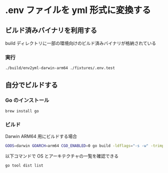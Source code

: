 # .env ファイルを yml 形式に変換する

## ビルド済みバイナリを利用する

build ディレクトリに一部の環境向けのビルド済みバイナリが格納されている

### 実行

```bash
./build/env2yml-darwin-arm64 ./fixtures/.env.test
```

## 自分でビルドする

### Go のインストール

```
brew install go
```

### ビルド

Darwin ARM64 用にビルドする場合

```bash
GOOS=darwin GOARCH=arm64 CGO_ENABLED=0 go build -ldflags="-s -w" -trimpath -o build/env2yml-darwin-arm64 main.go; strip build/env2yml-darwin-arm64;
```

以下コマンドで OS とアーキテクチャの一覧を確認できる

```bash
go tool dist list
```
